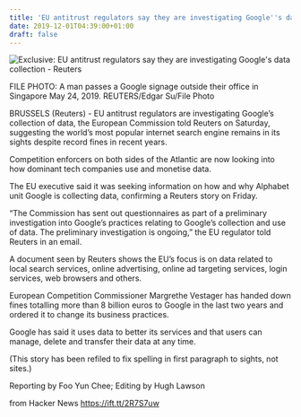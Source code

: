 ```yaml
---
title: 'EU antitrust regulators say they are investigating Google''s data collection'
date: 2019-12-01T04:39:00+01:00
draft: false
---
```


![](https://s2.reutersmedia.net/resources/r/?m=02&d=20191130&t=2&i=1458671059&w=1200&r=LYNXMPEFAT0QH "  Exclusive: EU antitrust regulators say they are investigating Google's data collection - Reuters")  

FILE PHOTO: A man passes a Google signage outside their office in Singapore May 24, 2019. REUTERS/Edgar Su/File Photo

BRUSSELS (Reuters) - EU antitrust regulators are investigating Google’s collection of data, the European Commission told Reuters on Saturday, suggesting the world’s most popular internet search engine remains in its sights despite record fines in recent years.

Competition enforcers on both sides of the Atlantic are now looking into how dominant tech companies use and monetise data.

The EU executive said it was seeking information on how and why Alphabet unit Google is collecting data, confirming a Reuters story on Friday.

“The Commission has sent out questionnaires as part of a preliminary investigation into Google’s practices relating to Google’s collection and use of data. The preliminary investigation is ongoing,” the EU regulator told Reuters in an email.

A document seen by Reuters shows the EU’s focus is on data related to local search services, online advertising, online ad targeting services, login services, web browsers and others.

European Competition Commissioner Margrethe Vestager has handed down fines totalling more than 8 billion euros to Google in the last two years and ordered it to change its business practices.

Google has said it uses data to better its services and that users can manage, delete and transfer their data at any time.

(This story has been refiled to fix spelling in first paragraph to sights, not sites.)

Reporting by Foo Yun Chee; Editing by Hugh Lawson

  
  
from Hacker News https://ift.tt/2R7S7uw